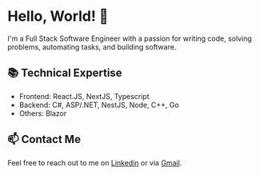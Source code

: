 # Hello, World! 👋

I'm a Full Stack Software Engineer with a passion for writing code, solving problems, automating tasks, and building software.

## 📚 Technical Expertise

- Frontend: React.JS, NextJS, Typescript
- Backend: C#, ASP/.NET, NestJS, Node, C++, Go
- Others: Blazor

## 📫 Contact Me

Feel free to reach out to me on [Linkedin](https://www.linkedin.com/in/justinpaulosolo) or via [Gmail](mailto:justinpaulosolo@gmail.com).
